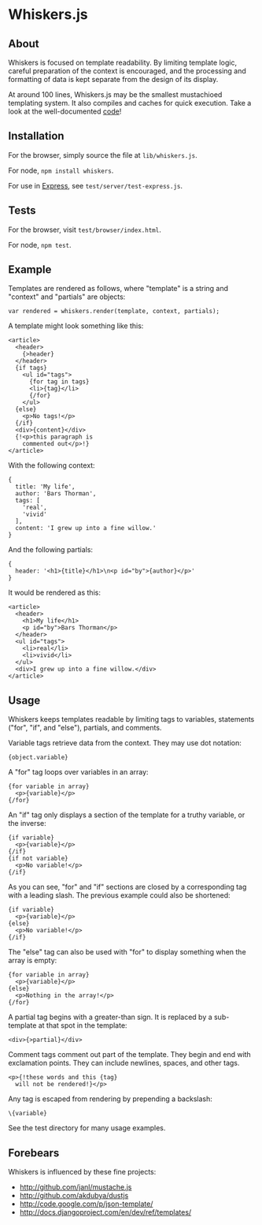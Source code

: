 Whiskers.js
===========

About
-----

Whiskers is focused on template readability. By limiting template logic, 
careful preparation of the context is encouraged, and the processing and 
formatting of data is kept separate from the design of its display.

At around 100 lines, Whiskers.js may be the smallest mustachioed templating 
system. It also compiles and caches for quick execution. Take a look at the 
well-documented [code][]!

[code]: https://github.com/gsf/whiskers.js/blob/master/lib/whiskers.js


Installation
------------

For the browser, simply source the file at `lib/whiskers.js`.

For node, `npm install whiskers`.

For use in [Express][], see `test/server/test-express.js`.

[express]: http://expressjs.com/


Tests
-----

For the browser, visit `test/browser/index.html`.

For node, `npm test`.


Example
-------

Templates are rendered as follows, where "template" is a string and "context"
and "partials" are objects:

    var rendered = whiskers.render(template, context, partials);

A template might look something like this:

    <article>
      <header>
        {>header}
      </header>
      {if tags}
        <ul id="tags">
          {for tag in tags}
          <li>{tag}</li>
          {/for}
        </ul>
      {else}
        <p>No tags!</p>
      {/if}
      <div>{content}</div>
      {!<p>this paragraph is 
        commented out</p>!}
    </article>

With the following context:

    {
      title: 'My life',
      author: 'Bars Thorman',
      tags: [
        'real',
        'vivid'
      ],
      content: 'I grew up into a fine willow.'
    }

And the following partials:

    {
      header: '<h1>{title}</h1>\n<p id="by">{author}</p>'
    }

It would be rendered as this:

    <article>
      <header>
        <h1>My life</h1>
        <p id="by">Bars Thorman</p>
      </header>
      <ul id="tags">
        <li>real</li>
        <li>vivid</li>
      </ul>
      <div>I grew up into a fine willow.</div>
    </article>


Usage
-----

Whiskers keeps templates readable by limiting tags to variables, statements 
("for", "if", and "else"), partials, and comments.

Variable tags retrieve data from the context.  They may use dot notation:

    {object.variable}

A "for" tag loops over variables in an array:

    {for variable in array}
      <p>{variable}</p>
    {/for}

An "if" tag only displays a section of the template for a truthy variable, or
the inverse:

    {if variable}
      <p>{variable}</p>
    {/if}
    {if not variable}
      <p>No variable!</p>
    {/if}

As you can see, "for" and "if" sections are closed by a corresponding tag with
a leading slash. The previous example could also be shortened:

    {if variable}
      <p>{variable}</p>
    {else}
      <p>No variable!</p>
    {/if}

The "else" tag can also be used with "for" to display something when the array
is empty:

    {for variable in array}
      <p>{variable}</p>
    {else}
      <p>Nothing in the array!</p>
    {/for}

A partial tag begins with a greater-than sign.  It is replaced by a
sub-template at that spot in the template:

    <div>{>partial}</div>

Comment tags comment out part of the template.  They begin and end with 
exclamation points. They can include newlines, spaces, and other tags.

    <p>{!these words and this {tag} 
      will not be rendered!}</p>

Any tag is escaped from rendering by prepending a backslash:

    \{variable}

See the test directory for many usage examples.


Forebears
---------

Whiskers is influenced by these fine projects:

* <http://github.com/janl/mustache.js>
* <http://github.com/akdubya/dustjs>
* <http://code.google.com/p/json-template/>
* <http://docs.djangoproject.com/en/dev/ref/templates/>
